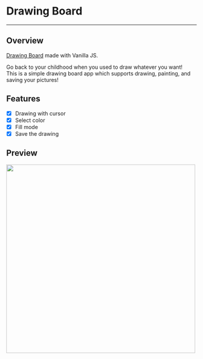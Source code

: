 # Drawing Board
---
## Overview
[Drawing Board](https://jo-soyoung.github.io/drawing-board/) made with Vanilla JS.

Go back to your childhood when you used to draw whatever you want!<br/>
This is a simple drawing board app which supports drawing, painting, and saving your pictures!

## Features
* [x] Drawing with cursor
* [x] Select color
* [x] Fill mode
* [x] Save the drawing

## Preview
<img src="https://user-images.githubusercontent.com/67154580/119261948-79935a80-bc14-11eb-950f-979bcdc7bf7a.gif" width="500"/>
